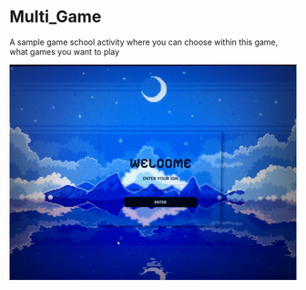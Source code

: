 # Multi_Game
A sample game school activity where you can choose within this game, what games you want to play

![image alt](https://github.com/Jhumarie/Multi_Game/blob/c908d77a679150b6e4ce58133e59939c7ef87d18/41aeeaa3-5dee-4544-b132-05dd561b661b.jpg)
